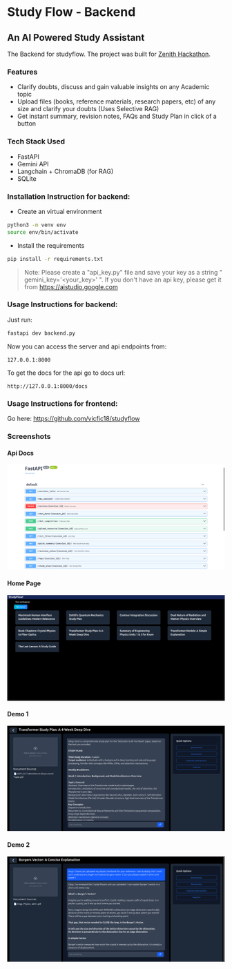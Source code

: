 # Study Flow - Backend
## An AI Powered Study Assistant
The Backend for studyflow. The project was built for [Zenith Hackathon](https://techclubssn.github.io/zenith).

### Features
- Clarify doubts, discuss and gain valuable insights on any Academic topic 
- Upload files (books, reference materials, research papers, etc) of any size and clarify your doubts (Uses Selective RAG) 
- Get instant summary, revision notes, FAQs and Study Plan in click of a button

### Tech Stack Used
- FastAPI
- Gemini API
- Langchain + ChromaDB (for RAG)
- SQLite

### Installation Instruction for backend: 
- Create an virtual environment
```bash
python3 -m venv env
source env/bin/activate
```
- Install the requirements
```bash
pip install -r requirements.txt
```
> Note: Please create a "api_key.py" file and save your key as a string " gemini_key='<your_key>' ". If you don't have an api key, please get it from https://aistudio.google.com

### Usage Instructions for backend:
Just run:
```bash
fastapi dev backend.py
```
Now you can access the server and api endpoints from:
```
127.0.0.1:8000
```
To get the docs for the api go to docs url:
```
http://127.0.0.1:8000/docs
```

### Usage Instructions for frontend:
Go here: https://github.com/vicfic18/studyflow

### Screenshots

#### Api Docs
![Api Docs Screenshot](Demo/api-docs.png)
#### Home Page
![Home Page Screenshot](Demo/home-page.png)
#### Demo 1
![Demo 1 Screenshot](Demo/demo1.png)
#### Demo 2
![Demo 2 Screenshot](Demo/demo2.png)